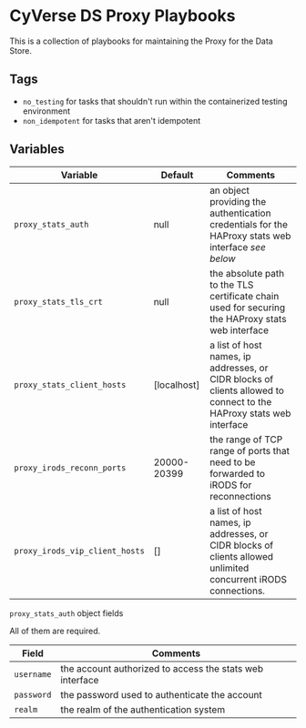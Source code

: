 # CyVerse DS Proxy Playbooks

This is a collection of  playbooks for maintaining the Proxy for the Data Store.

## Tags

* `no_testing` for tasks that shouldn't run within the containerized testing environment
* `non_idempotent` for tasks that aren't idempotent

## Variables

Variable                       | Default     | Comments
------------------------------ | ----------- | --------
`proxy_stats_auth`             | null        | an object providing the authentication credentials for the HAProxy stats web interface _see below_
`proxy_stats_tls_crt`          | null        | the absolute path to the TLS certificate chain used for securing the HAProxy stats web interface
`proxy_stats_client_hosts`     | [localhost] | a list of host names, ip addresses, or CIDR blocks of clients allowed to connect to the HAProxy stats web interface
`proxy_irods_reconn_ports`     | 20000-20399 | the range of TCP range of ports that need to be forwarded to iRODS for reconnections
`proxy_irods_vip_client_hosts` | []          | a list of host names, ip addresses, or CIDR blocks of clients allowed unlimited concurrent iRODS connections.

`proxy_stats_auth` object fields

All of them are required.

Field      | Comments
---------- | --------
`username` | the account authorized to access the stats web interface
`password` | the password used to authenticate the account
`realm`    | the realm of the authentication system

